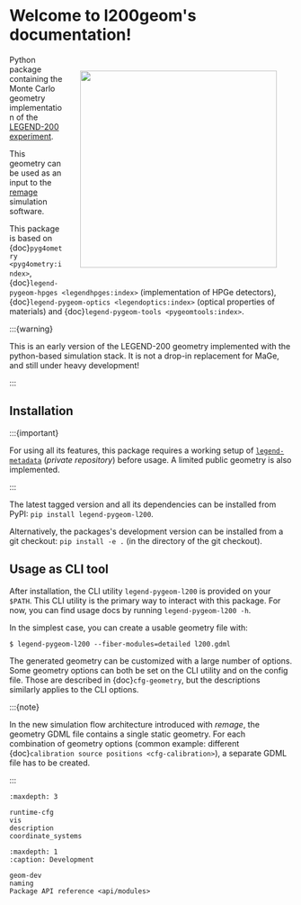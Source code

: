 # Welcome to l200geom's documentation!

<img src="_images/wlsr.png" alt="" align="right" style="height: 350px; padding: 2em">

Python package containing the Monte Carlo geometry implementation of the
[LEGEND-200 experiment](https://legend-exp.org).

This geometry can be used as an input to the
[remage](https://remage.readthedocs.io/en/stable/) simulation software.

This package is based on {doc}`pyg4ometry <pyg4ometry:index>`,
{doc}`legend-pygeom-hpges <legendhpges:index>` (implementation of HPGe
detectors), {doc}`legend-pygeom-optics <legendoptics:index>` (optical properties
of materials) and {doc}`legend-pygeom-tools <pygeomtools:index>`.

:::{warning}

This is an early version of the LEGEND-200 geometry implemented with the
python-based simulation stack. It is not a drop-in replacement for MaGe, and
still under heavy development!

:::

## Installation

:::{important}

For using all its features, this package requires a working setup of
[`legend-metadata`](https://github.com/legend-exp/legend-metadata) (_private
repository_) before usage. A limited public geometry is also implemented.

:::

The latest tagged version and all its dependencies can be installed from PyPI:
`pip install legend-pygeom-l200`.

Alternatively, the packages's development version can be installed from a git
checkout: `pip install -e .` (in the directory of the git checkout).

## Usage as CLI tool

After installation, the CLI utility `legend-pygeom-l200` is provided on your
`$PATH`. This CLI utility is the primary way to interact with this package. For
now, you can find usage docs by running `legend-pygeom-l200 -h`.

In the simplest case, you can create a usable geometry file with:

```
$ legend-pygeom-l200 --fiber-modules=detailed l200.gdml
```

The generated geometry can be customized with a large number of options. Some
geometry options can both be set on the CLI utility and on the config file.
Those are described in {doc}`cfg-geometry`, but the descriptions similarly
applies to the CLI options.

:::{note}

In the new simulation flow architecture introduced with _remage_, the geometry
GDML file contains a single static geometry. For each combination of geometry
options (common example: different
{doc}`calibration source positions <cfg-calibration>`), a separate GDML file has
to be created.

:::

```{toctree}
:maxdepth: 3

runtime-cfg
vis
description
coordinate_systems
```

```{toctree}
:maxdepth: 1
:caption: Development

geom-dev
naming
Package API reference <api/modules>
```
